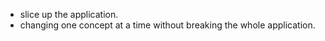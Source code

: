 - slice up the application.
- changing one concept at a time without breaking the whole application.
